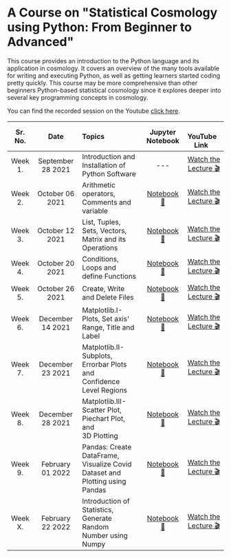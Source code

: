 # A Course on "Statistical Cosmology using Python: From Beginner to Advanced"


This course provides an introduction to the Python language and its application in cosmology. It covers an overview of the many tools available for writing and executing Python, as well as getting learners started coding pretty quickly. This course may be more comprehensive than other beginners Python-based statistical cosmology since it explores deeper into several key programming concepts in cosmology.

You can find the recorded session on the Youtube [click here](https://youtube.com/channel/UCIAPicDD-g3tY522KxBl4aw).



Sr. No. | Date | Topics | Jupyter Notebook | &nbsp;  &nbsp;  YouTube &nbsp;  Link  &nbsp;&nbsp; |
:-: |:-: |:-- |:-: |:-: |
Week 1. | September 28 2021 | Introduction and Installation of Python Software | --- | [Watch the Lecture :clapper:](https://www.youtube.com/watch?v=azOfhkGStUw&ab_channel=TheCosmologicalCafe) 
Week 2. | October 06 2021 | Arithmetic operators, Comments and variable | [Notebook :eyes:](https://github.com/darshanbeniwal/Statistical_Cosmology_using_Python_ICARD_2021/blob/main/Week_2_Oct_06_2021/Statistical_Cosmology_using_Python_week_II.ipynb)| [Watch the Lecture :clapper:](https://youtu.be/b4hQecJ5IsI)
Week 3. | October 12 2021 | List, Tuples, Sets, Vectors, Matrix and its Operations | [Notebook :eyes:](https://github.com/darshanbeniwal/Statistical_Cosmology_using_Python_ICARD_2021/blob/main/Week_3_Oct_12_2021/Statistical_Cosmology_using_Python_week_3.ipynb)| [Watch the Lecture :clapper:](https://youtu.be/iBvzL3zsm9c)
Week 4. | October 20 2021 | Conditions, Loops and define Functions | [Notebook :eyes:](https://github.com/darshanbeniwal/Statistical_Cosmology_using_Python_ICARD_2021/blob/main/Week_4_Oct_20_2021/Statistical_Cosmology_using_Python_week_4.ipynb)| [Watch the Lecture :clapper:](https://youtu.be/90oKZ8Jj1cY)
Week 5. | October 26 2021 | Create, Write and Delete Files | [Notebook :eyes:](https://github.com/darshanbeniwal/Statistical_Cosmology_using_Python_ICARD_2021/blob/main/Week_5_Oct_26_2021/Statistical_Cosmology_using_Python_week_5.ipynb)| [Watch the Lecture :clapper:](https://youtu.be/W1NBOEwcRvk)
Week 6. | December 14 2021 | Matplotlib.I- Plots, Set axis' Range, Title and Label | [Notebook :eyes:](https://github.com/darshanbeniwal/Statistical_Cosmology_using_Python_ICARD_2021/blob/main/Week_6_Dec_14_2021/Statistical_Cosmology_using_Python_week_6.ipynb)| [Watch the Lecture :clapper:](https://youtu.be/0ODEJg5RFtA)
Week 7. | December 23 2021 | Matplotlib.II- Subplots, Errorbar Plots and <br /> Confidence Level Regions | [Notebook :eyes:](https://github.com/darshanbeniwal/Statistical_Cosmology_using_Python_ICARD_2021/blob/main/Week_7_Dec_23_2021/Statistical_Cosmology_using_Python_week_7.ipynb)| [Watch the Lecture :clapper:](https://youtu.be/O4kZIC5SHmg)
Week 8. | December 28 2021 | Matplotlib.III- Scatter Plot, Piechart Plot, and <br /> 3D Plotting | [Notebook :eyes:](https://github.com/darshanbeniwal/Statistical_Cosmology_using_Python_ICARD_2021/blob/main/Week_8_Dec_28_2021/Statistical_Cosmology_using_Python_week_8.ipynb)| [Watch the Lecture :clapper:](https://youtu.be/Xr48BDHbP3k)
Week 9. | February 01 2022 | Pandas: Create DataFrame, Visualize Covid <br /> Dataset and Plotting using Pandas | [Notebook :eyes:](https://github.com/darshanbeniwal/Statistical_Cosmology_using_Python_ICARD_2021/blob/main/Week_9_Feb_01_2022/Statistical_Cosmology_using_Python_Week_9.ipynb)| [Watch the Lecture :clapper:](https://youtu.be/Zcn29DnW-p0)
Week X. | February 22 2022 | Introduction of Statistics, Generate Random <br/> Number using Numpy | [Notebook :eyes:](https://github.com/darshanbeniwal/Statistical_Cosmology_using_Python_ICARD_2021/blob/main/Week_X_Feb_22_2022/Statistical_Cosmology_using_Python_Week_10.ipynb)| [Watch the Lecture :clapper:]( )

